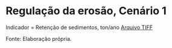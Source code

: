 # Regulação da erosão, Cenário 1

Indicador = Retenção de sedimentos, ton/ano
[Arquivo TIFF](sed_retention_R180221_SDR_C1.tif)

Fonte: Elaboração própria.